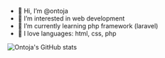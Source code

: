 - 👋 Hi, I’m @ontoja
- 👀 I’m interested in web development
- 🌱 I’m currently learning php framework (laravel)
- 💞️ I love languages: html, css, php

![Ontoja's GitHub stats](https://github-readme-stats.vercel.app/api?username=ontoja&count_private=true&show_icons=true&theme=radical)

